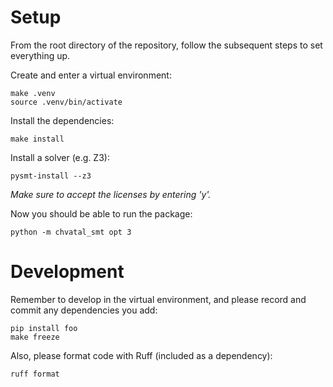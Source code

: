 # Setup

From the root directory of the repository, follow the subsequent steps to set everything up.

Create and enter a virtual environment:
```
make .venv
source .venv/bin/activate
```

Install the dependencies:
```
make install
```

Install a solver (e.g. Z3):
```
pysmt-install --z3
```
*Make sure to accept the licenses by entering 'y'.*

Now you should be able to run the package:
```
python -m chvatal_smt opt 3
```

# Development

Remember to develop in the virtual environment, and please record and commit any dependencies you add:
```
pip install foo
make freeze
```

Also, please format code with Ruff (included as a dependency):
```
ruff format
```


